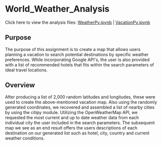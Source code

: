 # World_Weather_Analysis
Click here to view the analysis files: [WeatherPy.ipynb](https://github.com/caitlinbighem/World_Weather_Analysis) | [VacationPy.ipynb](https://github.com/caitlinbighem/World_Weather_Analysis/blob/main/VacationPy.ipynb)

## Purpose
The purpose of this assignment is to create a map that allows users planning a vacation to search potential destinations by specific weather preferences. While incorporating Google API's, the user is also provided with a list of recommended hotels that fits within the search parameters of ideal travel locations.

## Overview
After producing a list of 2,000 random latitudes and longitudes, these were used to create the above-mentioned vacation map. Also using the randomly generated coordinates, we recovered and assembled a list of nearby cities by using the citipy module. Utilizing the OpenWeatherMap API, we requested the most current and up to date weather data from each individual city the user included in the search parameters. The subsequent map we see as an end result offers the users descriptions of each destination on our generated list such as hotel, city, country and current weather conditions. 